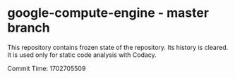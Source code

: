 # google-compute-engine - master branch

This repository contains frozen state of the repository.
Its history is cleared. It is used only for static code
analysis with Codacy.

Commit Time: 1702705509